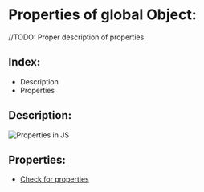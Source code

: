 # Properties of global Object:

//TODO: Proper description of properties

## Index:

- Description
- Properties

## Description:

![Properties in JS](https://github.com/Ravi-Upadhyay/javascript-playground/blob/master/objects/Properties/Resources/Properties-in-JS.jpg)  

## Properties:

- [Check for properties](CheckForProperties.md)
